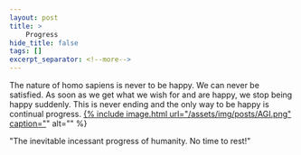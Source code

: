 ```yaml
---
layout: post
title: >
    Progress
hide_title: false
tags: []
excerpt_separator: <!--more-->
---
```

The nature of homo sapiens is never to be happy. We can never be satisfied. As soon as we get what we wish for and are happy, we stop being happy suddenly. This is never ending and the only way to be happy is continual progress.
[
{% include image.html url="/assets/img/posts/AGI.png" caption="](https://blogger.googleusercontent.com/img/b/R29vZ2xl/AVvXsEih8U7Ai-Ti1Gm82ophRjN6nWJH-1Po0VrCxIHt1HcqwMIoumW1GO7oNOhi-uSAoLz_gaKdfUZKgcCki1dVFuBVfchj2BLEexLYb2JlpDbvizfIpRXLg1dmztbO1kk2lgNSdWodnqdVLxclyaySEKZZFK94-Zr4aKfwCDp_gglVgmhwDhaXqLeWoSWLOXFk/s1600/AGI.png)" alt="" %}

"The inevitable incessant progress of humanity. No time to rest\!"